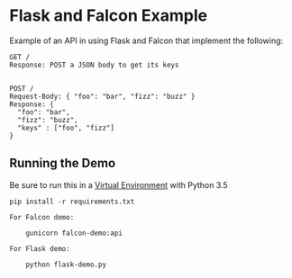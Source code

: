 # Flask and Falcon Example

Example of an API in using Flask and Falcon that implement the following:

    GET /
    Response: POST a JSON body to get its keys
    
  
    POST /
    Request-Body: { "foo": "bar", "fizz": "buzz" }
    Response: { 
      "foo": "bar", 
      "fizz": "buzz",
      "keys" : ["foo", "fizz"]
    }
    

## Running the Demo

Be sure to run this in a [Virtual Environment](http://docs.python-guide.org/en/latest/dev/virtualenvs/) with Python 3.5
    
    pip install -r requirements.txt 
    
    For Falcon demo:
        
        gunicorn falcon-demo:api
        
    For Flask demo:
    
        python flask-demo.py
        
    
